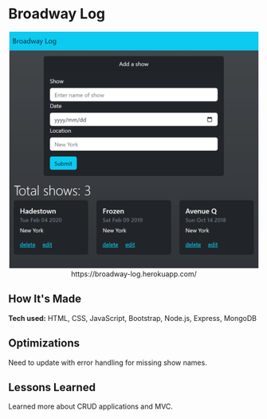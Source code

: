 # Broadway Log
<div id="screenshot" align="center">
<img src="Screenshot 2022-08-19 182416.png" width="500px">
<br>https://broadway-log.herokuapp.com/
</div>

## How It's Made
**Tech used:** HTML, CSS, JavaScript, Bootstrap, Node.js, Express, MongoDB

## Optimizations
Need to update with error handling for missing show names.

## Lessons Learned
Learned more about CRUD applications and MVC.